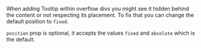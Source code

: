 When adding Tooltip within overflow divs you might see it hidden behind the content or not respecting its placement. To fix that you can change the default position to `fixed`.

`position` prop is optional, it accepts the values `fixed` and `absolute` which is the default. 